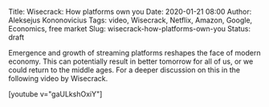 Title: Wisecrack: How platforms own you
Date: 2020-01-21 08:00
Author: Aleksejus Kononovicius
Tags: video, Wisecrack, Netflix, Amazon, Google, Economics, free market
Slug: wisecrack-how-platforms-own-you
Status: draft

Emergence and growth of streaming platforms reshapes the face of modern economy.
This can potentially result in better tomorrow for all of us, or we could return
to the middle ages. For a deeper discussion on this in the following video by
Wisecrack.

[youtube v="gaULkshOxiY"]
